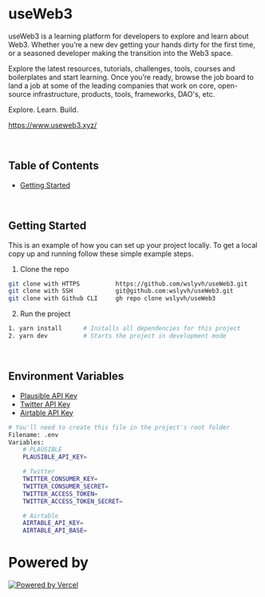 # useWeb3

useWeb3 is a learning platform for developers to explore and learn about Web3. Whether you’re a new dev getting your hands dirty for the first time, or a seasoned developer making the transition into the Web3 space. 

Explore the latest resources, tutorials, challenges, tools, courses and boilerplates and start learning. Once you’re ready, browse the job board to land a job at some of the leading companies that work on core, open-source infrastructure, products, tools, frameworks, DAO's, etc.

Explore. Learn. Build.

https://www.useweb3.xyz/

<!-- TABLE OF CONTENTS -->
&nbsp;

## Table of Contents

- [Getting Started](#getting-started)

&nbsp;

<!-- GETTING STARTED -->

## Getting Started

This is an example of how you can set up your project locally. To get a local copy up and running follow these simple example steps.

1. Clone the repo

```sh
git clone with HTTPS          https://github.com/wslyvh/useWeb3.git
git clone with SSH            git@github.com:wslyvh/useWeb3.git
git clone with Github CLI     gh repo clone wslyvh/useWeb3
```

2. Run the project

```sh
1. yarn install      # Installs all dependencies for this project
2. yarn dev          # Starts the project in development mode
```

&nbsp;

## Environment Variables

- [Plausible API Key](https://plausible.io/activate)
- [Twitter API Key](https://developer.twitter.com/en/docs/twitter-api/getting-started/getting-access-to-the-twitter-api)
- [Airtable API Key](https://support.airtable.com/hc/en-us/articles/219046777-How-do-I-get-my-API-key-)

```sh
# You'll need to create this file in the project's root folder
Filename: .env
Variables:
    # PLAUSIBLE
    PLAUSIBLE_API_KEY=

    # Twitter
    TWITTER_CONSUMER_KEY=
    TWITTER_CONSUMER_SECRET=
    TWITTER_ACCESS_TOKEN=
    TWITTER_ACCESS_TOKEN_SECRET=

    # Airtable
    AIRTABLE_API_KEY=
    AIRTABLE_API_BASE=
```

# Powered by

[![Powered by Vercel](https://www.datocms-assets.com/31049/1618983297-powered-by-vercel.svg "Powered by Vercel")](https://vercel.com/?utm_source=useWeb3&utm_campaign=oss)
